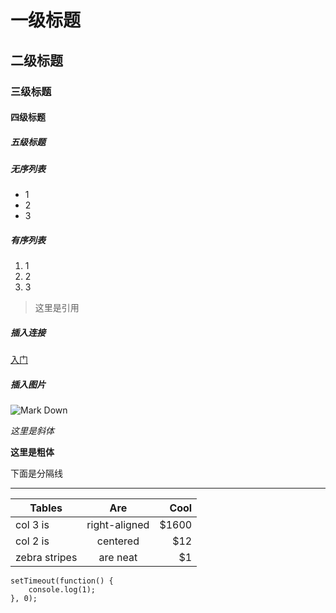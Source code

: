# 一级标题
## 二级标题
### 三级标题
#### 四级标题
##### 五级标题

##### 无序列表
* 1
* 2
* 3

##### 有序列表
1. 1
2. 2
3. 3

> 这里是引用

##### 插入连接
[入门](http://www.jianshu.com/p/1e402922ee32/)

##### 插入图片
![Mark Down](http://ww2.sinaimg.cn/large/6aee7dbbgw1efffa67voyj20ix0ctq3n.jpg)

 *这里是斜体* 

**这里是粗体**

下面是分隔线

---

| Tables        | Are           | Cool  |
| ------------- |:-------------:| -----:|
| col 3 is      | right-aligned | $1600 |
| col 2 is      | centered      |   $12 |
| zebra stripes | are neat      |    $1 |

```
setTimeout(function() {
    console.log(1);
}, 0);
```